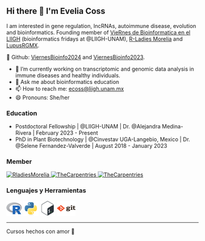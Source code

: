 ## Hi there 👋 I'm Evelia Coss

I am interested in gene regulation, lncRNAs, autoimmune disease, evolution and bioinformatics. Founding member of [VieRnes de Bioinformatica en el LIIGH](https://viernesbioinformatica.github.io/) (bioinformatics fridays at @LIIGH-UNAM), [R-Ladies Morelia](https://r-ladies-morelia.github.io/) and [LupusRGMX](https://lupusrgmx.liigh.unam.mx/quienes-somos.html).

🌟 Github: [ViernesBioinfo2024](https://github.com/EveliaCoss/ViernesBioinfo2024) and [ViernesBioinfo2023](https://github.com/EveliaCoss/ViernesBioinfo2023).

- 🔭 I’m currently working on transcriptomic and genomic data analysis in immune diseases and healthy individuals. 
- 💬 Ask me about bioinformatics education
- 📫 How to reach me: ecoss@liigh.unam.mx
- 😄 Pronouns: She/her

### Education

- Postdoctoral Fellowship | @LIIGH-UNAM | Dr. @Alejandra Medina-Rivera | February 2023 - Present
- PhD in Plant Biotechnology | @Cinvestav UGA-Langebio, Mexico | Dr. @Selene Fernandez-Valverde | August 2018 - January 2023

### Member

<a href="https://r-ladies-morelia.github.io/" target="blank">
  <img src="https://r-ladies-morelia.github.io/img/logo-rladies.jpeg" alt="RladiesMorelia"
      width="70" height="70" /> </a>
<a href="https://carpentries.org/index.html" target="blank">
  <img src="https://carpentries.org/assets/img/TheCarpentries.svg" alt="TheCarpentries"
      width="70" height="70" /> </a>
<a href="https://carpentries.org/index.html" target="blank">
  <img src="https://carpentries.org/assets/img/TheCarpentries.svg" alt="TheCarpentries"
      width="70" height="70" /> </a>

### Lenguajes y Herramientas
<p align="left"> <img
      src="https://raw.githubusercontent.com/devicons/devicon/master/icons/r/r-original.svg"
      alt="R" width="40" height="40" />
     <img src="https://raw.githubusercontent.com/devicons/devicon/master/icons/python/python-original.svg" alt="python"
      width="40" height="40" />
     <img src="https://raw.githubusercontent.com/devicons/devicon/master/icons/bash/bash-original.svg" alt="bash"
      width="40" height="40" /> 
      <img src="https://raw.githubusercontent.com/devicons/devicon/master/icons/git/git-original-wordmark.svg" alt="git" width="50" height="40" /> 
</p>

-----------------------------------------------
Cursos hechos con amor 💜
